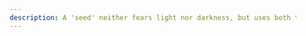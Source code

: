 ```yaml
---
description: A 'seed' neither fears light nor darkness, but uses both to grow. This garden incubates my most inner thoughts about my surrounding and of course, technology.
---
```

